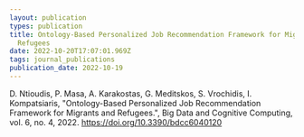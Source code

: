 ```yaml
---
layout: publication
types: publication
title: Ontology-Based Personalized Job Recommendation Framework for Migrants and
  Refugees
date: 2022-10-20T17:07:01.969Z
tags: journal_publications
publication_date: 2022-10-19
---
```

D. Ntioudis, P. Masa, A. Karakostas, G. Meditskos, S. Vrochidis, I. Kompatsiaris, "Ontology-Based Personalized Job Recommendation Framework for Migrants and Refugees.", Big Data and Cognitive Computing, vol. 6, no. 4, 2022. <https://doi.org/10.3390/bdcc6040120>